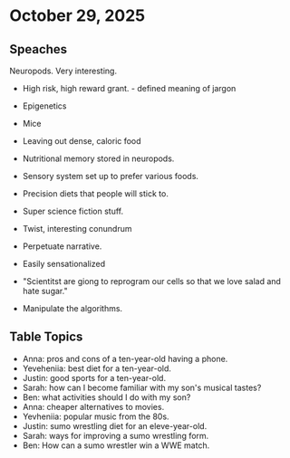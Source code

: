 # October 29, 2025

## Speaches

Neuropods. Very interesting.

- High risk, high reward grant. - defined meaning of jargon
- Epigenetics
- Mice

- Leaving out dense, caloric food
- Nutritional memory stored in neuropods.
- Sensory system set up to prefer various foods.
- Precision diets that people will stick to.
- Super science fiction stuff.

- Twist, interesting conundrum
- Perpetuate narrative.
- Easily sensationalized
- "Scientitst are giong to reprogram our cells so that we love salad and hate sugar."
- Manipulate the algorithms.

## Table Topics

- Anna: pros and cons of a ten-year-old having a phone.
- Yeveheniia: best diet for a ten-year-old.
- Justin: good sports for a ten-year-old.
- Sarah: how can I become familiar with my son's musical tastes?
- Ben: what activities should I do with my son?
- Anna: cheaper alternatives to movies.
- Yevheniia: popular music from the 80s.
- Justin: sumo wrestling diet for an eleve-year-old.
- Sarah: ways for improving a sumo wrestling form.
- Ben: How can a sumo wrestler win a WWE match.
